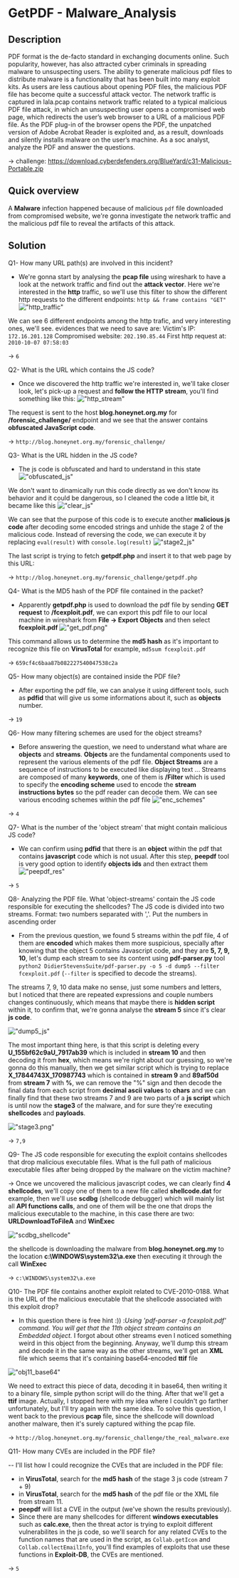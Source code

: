 # GetPDF - Malware_Analysis


## Description

PDF format is the de-facto standard in exchanging documents online. Such popularity, however, has also attracted cyber criminals in spreading malware to unsuspecting users. The ability to generate malicious pdf files to distribute malware is a functionality that has been built into many exploit kits. As users are less cautious about opening PDF files, the malicious PDF file has become quite a successful attack vector.
The network traffic is captured in lala.pcap contains network traffic related to a typical malicious PDF file attack, in which an unsuspecting user opens a compromised web page, which redirects the user’s web browser to a URL of a malicious PDF file. As the PDF plug-in of the browser opens the PDF, the unpatched version of Adobe Acrobat Reader is exploited and, as a result, downloads and silently installs malware on the user’s machine.
As a soc analyst, analyze the PDF and answer the questions.

-> challenge: https://download.cyberdefenders.org/BlueYard/c31-Malicious-Portable.zip

## Quick overview

A **Malware** infection happened because of malicious `pdf` file downloaded from compromised website, we're gonna investigate the network traffic and the malicious pdf file to reveal the artifacts of this attack.

## Solution

Q1- How many URL path(s) are involved in this incident?

- We're gonna start by analysing the **pcap file** using wireshark to have a look at the network traffic and find out the **attack vector**.
Here we're interested in the **http** traffic, so we'll use this filter to show the different http requests to the different endpoints: `http && frame contains "GET"`
!["http_traffic"](http_traffic.png)

We can see 6 different endpoints among the http trafic, and very interesting ones, we'll see.
evidences that we need to save are:
Victim's IP: `172.16.201.128`
Compromised website: `202.190.85.44`
First http request at: `2010-10-07 07:58:03`

-> `6`

Q2- What is the URL which contains the JS code?

- Once we discovered the http traffic we're interested in, we'll take closer look, let's pick-up a request and **follow the HTTP stream**, you'll find something like this:
!["http_stream"](http_stream.png)

The request is sent to the host **blog.honeynet.org.my** for **/forensic_challenge/** endpoint and we see that the answer contains **obfuscated JavaScript code**.

-> `http://blog.honeynet.org.my/forensic_challenge/`

Q3- What is the URL hidden in the JS code?

- The js code is obfuscated and hard to understand in this state
!["obfuscated_js"](obfuscated_js.png)

We don't want to dinamically run this code directly as we don't know its behavior and it could be dangerous, so I cleaned the code a little bit, it became like this
!["clear_js"](clear_js.png)

We can see that the purpose of this code is to execute another **malicious js code** after decoding some encoded strings and unhide the stage 2 of the malicious code.
Instead of reversing the code, we can execute it by replacing `eval(result)` with `console.log(result)`
!["stage2_js"](stage2_js.png)

The last script is trying to fetch **getpdf.php** and insert it to that web page by this URL:

-> `http://blog.honeynet.org.my/forensic_challenge/getpdf.php`

Q4- What is the MD5 hash of the PDF file contained in the packet?

- Apparently **getpdf.php** is used to download the pdf file by sending **GET request** to **/fcexploit.pdf**, we can export this pdf file to our local machine in wireshark from **File -> Export Objects** and then select **fcexploit.pdf**
!["get_pdf.png"](get_pdf.png)

This command allows us to determine the **md5 hash** as it's important to recognize this file on **VirusTotal** for example, `md5sum fcexploit.pdf`

-> `659cf4c6baa87b082227540047538c2a`

Q5- How many object(s) are contained inside the PDF file?

- After exporting the pdf file, we can analyse it using different tools, such as **pdfid** that will give us some informations about it, such as **objects** number.

-> `19`

Q6- How many filtering schemes are used for the object streams?

- Before answering the question, we need to understand what whare are **objects** and **streams**. **Objects** are the fundamental components used to represent the various elements of the pdf file. **Object Streams** are a sequence of instructions to be executed like displaying text ...
Streams are composed of many **keywords**, one of them is **/Filter** which is used to specify the **encoding scheme** used to encode the **stream instructions bytes** so the pdf reader can decode them.
We can see various encoding schemes within the pdf file
!["enc_schemes"](enc_schemes.png)

-> `4`

Q7- What is the number of the 'object stream' that might contain malicious JS code?

- We can confirm using **pdfid** that there is an **object** within the pdf that contains **javascript** code which is not usual. After this step, **peepdf** tool is very good option to identify **objects ids** and then extract them
!["peepdf_res"](peepdf_res.png)

-> `5`

Q8- Analyzing the PDF file. What 'object-streams' contain the JS code responsible for executing the shellcodes? The JS code is divided into two streams. Format: two numbers separated with ','. Put the numbers in ascending order

- From the previous question, we found 5 streams within the pdf file, 4 of them are **encoded** which makes them more suspicious, specially after knowing that the object 5 contains Javascript code, and they are **5, 7, 9, 10**, let's dump each stream to see its content using **pdf-parser.py** tool `python2 DidierStevensSuite/pdf-parser.py -o 5 -d dump5 --filter fcexploit.pdf` (`--filter` is specified to decode the streams).

The streams 7, 9, 10 data make no sense, just some numbers and letters, but I noticed that there are repeated expressions and couple numbers changes continuously, which means that maybe there is **hidden script** within it, to confirm that, we're gonna analyse the **stream 5** since it's clear **js code**.

!["dump5_js"](dump5_js.png)

The most important thing here, is that this script is deleting every **U_155bf62c9aU_7917ab39** which is included in **stream 10** and then decoding it from **hex**, which means we're right about our guessing, so we're gonna do this manually, then we get similar script which is trying to replace **X_17844743X_170987743** which is contained in **stream 9** and **89af50d** from **stream 7** with **%**, we can remove the "%" sign and then decode the final data from each script from **decimal ascii values** to **chars** and we can finally find that these two streams 7 and 9 are two parts of a **js script** which is until now the **stage3** of the malware, and for sure they're executing **shellcodes** and **payloads**.

!["stage3.png"](stage3.png)

-> `7,9`

Q9- The JS code responsible for executing the exploit contains shellcodes that drop malicious executable files. What is the full path of malicious executable files after being dropped by the malware on the victim machine?

-> Once we uncovered the malicious javascript codes, we can clearly find **4 shellcodes**, we'll copy one of them to a new file called **shellcode.dat** for example, then we'll use **scdbg** (shellcode debugger) which will mainly list all **API functions calls**, and one of them will be the one that drops the malicious executable to the machine, in this case there are two: **URLDownloadToFileA** and **WinExec**

!["scdbg_shellcode"](scdbg_shellcode4.png)

the shellcode is downloading the malware from **blog.honeynet.org.my** to the location **c:\WINDOWS\system32\a.exe** then executing it through the call **WinExec**

-> `c:\WINDOWS\system32\a.exe` 

Q10- The PDF file contains another exploit related to CVE-2010-0188. What is the URL of the malicious executable that the shellcode associated with this exploit drop?

- In this question there is free hint :)) :*Using 'pdf-parser -a fcexploit.pdf' command. You will get that the 11th object stream contains an Embedded object.*
I forgot about other streams even I noticed something weird in this object from the beginning. Anyway, we'll dump this stream and decode it in the same way as the other streams, we'll get an **XML** file which seems that it's containing base64-encoded **ttif** file

!["obj11_base64"](obj11_base64.png)

We need to extract this piece of data, decoding it in base64, then writing it to a binary file, simple python script will do the thing. After that we'll get a **ttif** image. Actually, I stopped here with my idea where I couldn't go farther unfortunately, but I'll try again with the same idea.
To solve this question, I went back to the previous **pcap** file, since the shellcode will download another malware, then it's surely captured withing the pcap file.

-> `http://blog.honeynet.org.my/forensic_challenge/the_real_malware.exe`

Q11- How many CVEs are included in the PDF file?

-- I'll list how I could recognize the CVEs that are included in the PDF file:
- in **VirusTotal**, search for the **md5 hash** of the stage 3 js code (stream 7 + 9)
- in **VirusTotal**, search for the **md5 hash** of the pdf file or the XML file from stream 11.
- **peepdf** will list a CVE in the output (we've shown the results previously).
- Since there are many shellcodes for different **windows executables** such as **calc.exe**, then the threat actor is trying to exploit different vulnerabilites in the js code, so we'll search for any related CVEs to the function names that are used in the script, as `Collab.getIcon` and `Collab.collectEmailInfo`, you'll find examples of exploits that use these functions in **Exploit-DB**, the CVEs are mentioned.

-> `5`

